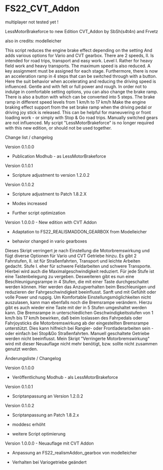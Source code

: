 # FS22_CVT_Addon

multiplayer not tested yet !

LessMotorBrakeforce to new Edition CVT_Addon 
by SbSh(s4t4n) and Frvetz

also in credits: modelleicher


This script reduces the engine brake effect depending on the setting
And adds various options for Vario and CVT gearbox.
There are 2 speeds, II. Is intended for road trips, transport and easy work.
Level I. Rather for heavy field work and heavy transports. The maximum speed is also reduced.
A key assignment must be assigned for each stage.
Furthermore, there is now an acceleration ramp in 4 steps that can be switched through with a button.
Here the suit behavior when accelerating and reducing the driving speed is influenced. Gentle and with felt or full power and rough.
In order not to indulge in comfortable setting options, you can also change the brake ramp.
There is also a button with which can be converted into 5 steps. The brake ramp in different speed levels from 1 km/h to 17 km/h
Make the engine braking effect support from the set brake ramp when the driving pedal or driving joy stick is released.
This can be helpful for maneuvering or front loading work - or simply with Stop & Go road trips.
Manually switched gears are not influenced.
My script "LessMotorBrakeforce" is no longer required with this new edition, or should not be used together.


Change list / changelog

Version 0.1.0.0 

- Publication Modhub - as LessMotorBrakeforce

Version 0.1.0.1 

- Scripture adjustment to version 1.2.0.2

Version 0.1.0.2 

- Scripture adjustment to Patch 1.8.2.X

- Modes increased

- Further script optimization

Version 1.0.0.0 - New edition with CVT Addon

- Adaptation to FS22_REALISMADDON_GEARBOX from Modelleicher

- behavior changed in vario gearboxes



Dieses Skript verringert je nach Einstellung die Motorbremswirkung
und fügt diverse Optionen für Vario und CVT Getriebe hinzu.
Es gibt 2 Fahrstufen, II. ist für Straßenfahrten, Transport und leichte Arbeiten gedacht.
Stufe I. eher für schwere Feldarbeiten und schwere Transporte. Hierbei wird auch die Maximalgeschwindigkeit reduziert.
Für jede Stufe ist eine Tastenbelegung zu vergeben.
Desweiteren gibt es nun eine Beschleunigungsrampe in 4 Stufen, die mit einer Taste durchgeschaltet werden können.
Hier werden das Anzugverhalten beim Beschleunigen und reduzieren der Fahrgeschwindigkeit beeinflusst. Sanft und mit Gefühlt oder volle Power und ruppig.
Um Komfortable Einstellungsmöglichkeiten nicht auszulasen, kann man ebenfalls noch die Bremsrampe verändern.
Hierzu gibt es auch wieder eine Taste mit der in 5 Stufen umgeshaltet werden kann. Die Bremsrampe in unterschiedlichen Geschwindigkeitsstufen von 1 km/h bis 17 km/h
bewirken, daß beim loslassen des Fahrpedals oder Fahrjoysticks die Motorbremswirkung ab der eingestellten Bremsrampe unterstützt.
Dies kann hilfreich bei Rangier- oder Frontladerarbeiten sein - oder einfach bei Stop&Go Straßenfahrten.
Manuell geschaltete Getriebe werden nicht beeinflusst.
Mein Skript "Verringerte Motorbremswirkung" wird mit dieser Neuauflage nicht mehr benötigt, bzw. sollte nicht zusammen genutzt werden.


Änderungsliste / Changelog

Version 0.1.0.0 
- Veröffentlichung Modhub - als LessMotorBrakeforce

Version 0.1.0.1 
- Scriptanpassung an Version 1.2.0.2

Version 0.1.0.2 
- Scriptanpassung an Patch 1.8.2.x

- moddesc erhöht

- weitere Script optimierung

Version 1.0.0.0	- Neuauflage mit CVT Addon

- Anpassung an FS22_realismAddon_gearbox von modelleicher

- Verhalten bei Variogetriebe geändert
